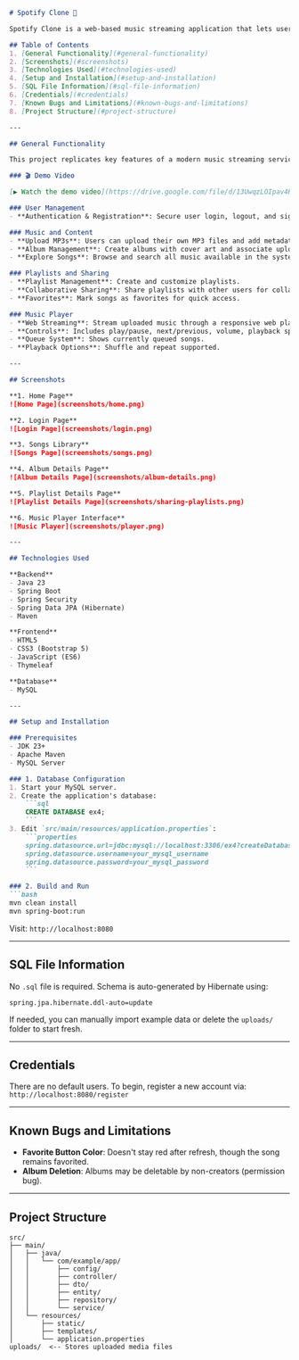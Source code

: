 ````markdown
# Spotify Clone 🎵

Spotify Clone is a web-based music streaming application that lets users upload, manage, play, and **share** their own music. Built using Java Spring Boot on the backend and Thymeleaf with Bootstrap on the frontend, it offers features like collaborative playlists, album management, and a fully functional web player.

## Table of Contents
1. [General Functionality](#general-functionality)
2. [Screenshots](#screenshots)
3. [Technologies Used](#technologies-used)
4. [Setup and Installation](#setup-and-installation)
5. [SQL File Information](#sql-file-information)
6. [Credentials](#credentials)
7. [Known Bugs and Limitations](#known-bugs-and-limitations)
8. [Project Structure](#project-structure)

---

## General Functionality

This project replicates key features of a modern music streaming service.

### 🎬 Demo Video

[▶️ Watch the demo video](https://drive.google.com/file/d/13UwqzLOIpav4RpqyUor9IAa-VL1oQcVU/view?usp=sharing)

### User Management
- **Authentication & Registration**: Secure user login, logout, and sign-up using Spring Security.

### Music and Content
- **Upload MP3s**: Users can upload their own MP3 files and add metadata like title, artist, and genre.
- **Album Management**: Create albums with cover art and associate uploaded songs.
- **Explore Songs**: Browse and search all music available in the system.

### Playlists and Sharing
- **Playlist Management**: Create and customize playlists.
- **Collaborative Sharing**: Share playlists with other users for collaborative editing.
- **Favorites**: Mark songs as favorites for quick access.

### Music Player
- **Web Streaming**: Stream uploaded music through a responsive web player.
- **Controls**: Includes play/pause, next/previous, volume, playback speed, and seek bar.
- **Queue System**: Shows currently queued songs.
- **Playback Options**: Shuffle and repeat supported.

---

## Screenshots

**1. Home Page**  
![Home Page](screenshots/home.png)

**2. Login Page**  
![Login Page](screenshots/login.png)

**3. Songs Library**  
![Songs Page](screenshots/songs.png)

**4. Album Details Page**  
![Album Details Page](screenshots/album-details.png)

**5. Playlist Details Page**  
![Playlist Details Page](screenshots/sharing-playlists.png)

**6. Music Player Interface**  
![Music Player](screenshots/player.png)

---

## Technologies Used

**Backend**  
- Java 23  
- Spring Boot  
- Spring Security  
- Spring Data JPA (Hibernate)  
- Maven  

**Frontend**  
- HTML5  
- CSS3 (Bootstrap 5)  
- JavaScript (ES6)  
- Thymeleaf  

**Database**  
- MySQL  

---

## Setup and Installation

### Prerequisites
- JDK 23+
- Apache Maven
- MySQL Server

### 1. Database Configuration
1. Start your MySQL server.
2. Create the application's database:
    ```sql
    CREATE DATABASE ex4;
    ```
3. Edit `src/main/resources/application.properties`:
    ```properties
    spring.datasource.url=jdbc:mysql://localhost:3306/ex4?createDatabaseIfNotExist=true
    spring.datasource.username=your_mysql_username
    spring.datasource.password=your_mysql_password
    ```

### 2. Build and Run
```bash
mvn clean install
mvn spring-boot:run
````

Visit: `http://localhost:8080`

---

## SQL File Information

No `.sql` file is required.
Schema is auto-generated by Hibernate using:

```properties
spring.jpa.hibernate.ddl-auto=update
```

If needed, you can manually import example data or delete the `uploads/` folder to start fresh.

---

## Credentials

There are no default users.
To begin, register a new account via:
`http://localhost:8080/register`

---

## Known Bugs and Limitations

* **Favorite Button Color**: Doesn't stay red after refresh, though the song remains favorited.
* **Album Deletion**: Albums may be deletable by non-creators (permission bug).

---

## Project Structure

```
src/
├── main/
│   ├── java/
│   │   └── com/example/app/
│   │       ├── config/
│   │       ├── controller/
│   │       ├── dto/
│   │       ├── entity/
│   │       ├── repository/
│   │       └── service/
│   └── resources/
│       ├── static/
│       ├── templates/
│       └── application.properties
uploads/  <-- Stores uploaded media files
```

```
```
